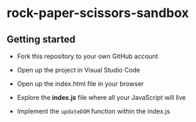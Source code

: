 # rock-paper-scissors-sandbox

## Getting started

- Fork this repository to your own GitHub account

- Open up the project in Visual Studio Code

- Open up the index.html file in your browser

- Explore the **index.js** file where all your JavaScript will live

- Implement the `updateDOM` function within the index.js

